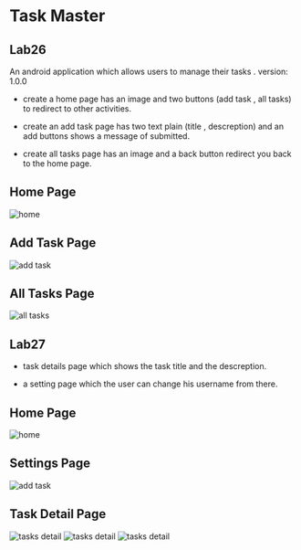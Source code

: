 # Task Master

## Lab26

An android application which allows users to manage their tasks . version: 1.0.0

- create a home page has an image and two buttons (add task , all tasks) to redirect to other activities.

- create an add task page has two text plain (title , descreption) and an add buttons shows a message of submitted.

- create all tasks page has an image and a back button redirect you back to the home page.

## Home Page
![home](screenshots/home.png)

## Add Task Page
![add task](screenshots/addtask.png)

## All Tasks Page
![all tasks](screenshots/alltasks.png)


## Lab27

- task details page which shows the task title and the descreption.

- a setting page which the user can change his username from there.

## Home Page
![home](screenshots/home27.png)

## Settings Page
![add task](screenshots/settings.png)

## Task Detail Page

![tasks detail](screenshots/task1.png)
![tasks detail](screenshots/task2.png)
![tasks detail](screenshots/task3.png)
